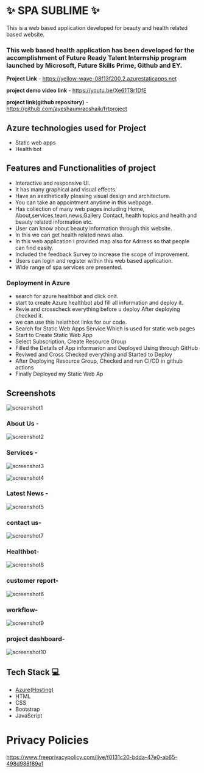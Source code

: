# ✨ SPA SUBLIME ✨

This is a web based application developed for beauty and health related based website.

### This web based health application has been developed for the accomplishment of Future Ready Talent Internship program launched by Microsoft, Future Skills Prime, Github and EY.


**Project Link** - https://yellow-wave-08f13f200.2.azurestaticapps.net

**project demo video link** - https://youtu.be/Xe61T8r1DfE

**project link(github repository)** - https://github.com/ayeshaumraoshaik/frtproject

## Azure technologies used for Project

- Static web apps
- Health bot

## Features and Functionalities of project 

- Interactive and responsive UI.
- It has many graphical and visual effects.
- Have an aesthetically pleasing visual design and architecture.
- You can take an appointment anytime in this webpage.
- Has collection of many web pages including Home, About,services,team,news,Gallery Contact, health topics and health and beauty related information etc.
- User can know about beauty information through this website.
- In this we can get health related news also.
- In this web application i provided map also for Adrress so that people can find easily.
- Included the feedback Survey to increase the scope of improvement.
- Users can login and register within this web based application.
- Wide range of spa services are presented.
### Deployment in Azure
- search for azure healthbot and click onit.
- start to create Azure healthbot abd fill all information and deploy it.
- Revie and crosscheck everything before u deploy After deploying checked it.
- we can use this helathbot links for our code.
- Search for Static Web Apps Service Which is used for static web pages
- Start to Create Static Web App
- Select Subscription, Create Resource Group
- Filled the Details of App informarion and Deployed Using through GitHub
- Reviwed and Cross Checked everything and Started to Deploy
- After Deploying Resource Group, Checked and run CI/CD in github actions
- Finally Deployed my Static Web Ap


## Screenshots

![screenshot1](https://user-images.githubusercontent.com/110031646/202896161-7d9880a1-e6ea-44cf-acd0-439ddf28be89.png)

### About Us -

![screenshot2](https://user-images.githubusercontent.com/110031646/202896181-e56d4d4b-5c00-4760-b92c-3b86cf4228ee.png)

### Services -

![screenshot3](https://user-images.githubusercontent.com/110031646/202896202-c4343a1c-93c1-4f05-bd29-819bc265a320.png)

![screenshot4](https://user-images.githubusercontent.com/110031646/202896215-82e227bc-cafd-4652-897e-03decf85c21e.png)

### Latest News -

![screenshot5](https://user-images.githubusercontent.com/110031646/202896275-735fb0c6-d3ce-4612-b4cd-4c5a51d344ff.png)

### contact us-

![screenshot7](https://user-images.githubusercontent.com/110031646/202896288-934003a5-adab-4a22-b73d-f8b16f73b89a.png)

### Healthbot-

![screenshot8](https://user-images.githubusercontent.com/110031646/202896417-4c0edb73-fae2-4c0b-82b8-3e5bb2b67685.png)

### customer report-

![screenshot6](https://user-images.githubusercontent.com/110031646/202896316-b80acc94-9ddc-4623-9d87-8f43015bf0a3.png)

### workflow-

![screenshot9](https://user-images.githubusercontent.com/110031646/202908851-772f0eee-8c30-45dc-ab18-3f259756a97e.png)

### project dashboard-

![screenshot10](https://user-images.githubusercontent.com/110031646/202908905-8d480899-da7c-4147-adac-78fc565e3120.png)

## Tech Stack 💻

- [Azure(Hosting)](https://azure.microsoft.com/en-in/features/azure-portal/)
- HTML
- CSS
- Bootstrap
- JavaScript


# Privacy Policies

https://www.freeprivacypolicy.com/live/f0131c20-bdda-47e0-ab65-498d988f89e1
